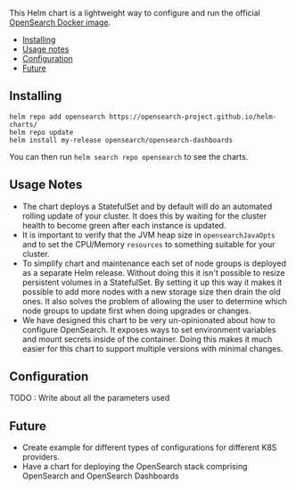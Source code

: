 
This Helm chart is a lightweight way to configure and run the official [OpenSearch Docker image](https://hub.docker.com/r/opensearchproject/opensearch).

- [Installing](#installing)
- [Usage notes](#usage-notes)
- [Configuration](#configuration)
- [Future](#Future)

## Installing

```shell
helm repo add opensearch https://opensearch-project.github.io/helm-charts/
helm repo update
helm install my-release opensearch/opensearch-dashboards
```

You can then run `helm search repo opensearch` to see the charts.

## Usage Notes

* The chart deploys a StatefulSet and by default will do an automated rolling
  update of your cluster. It does this by waiting for the cluster health to become
  green after each instance is updated.
* It is important to verify that the JVM heap size in `opensearchJavaOpts` and
  to set the CPU/Memory `resources` to something suitable for your cluster.
* To simplify chart and maintenance each set of node groups is deployed as a
  separate Helm release. Without doing this it isn't possible to resize persistent
  volumes in a StatefulSet. By setting it up this way it makes it possible to add
  more nodes with a new storage size then drain the old ones. It also solves the
  problem of allowing the user to determine which node groups to update first when
  doing upgrades or changes.
* We have designed this chart to be very un-opinionated about how to configure
  OpenSearch. It exposes ways to set environment variables and mount secrets
  inside of the container. Doing this makes it much easier for this chart to
  support multiple versions with minimal changes.

## Configuration
TODO : Write about all the parameters used

## Future
* Create example for different types of configurations for different K8S providers.
* Have a chart for deploying the OpenSearch stack comprising OpenSearch and OpenSearch Dashboards
